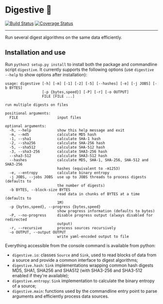 Digestive :cookie:
==================

[![Build Status](http://img.shields.io/travis/akaIDIOT/Digestive/master.svg?style=flat)](https://travis-ci.org/akaIDIOT/Digestive)
[![Coverage Status](https://img.shields.io/coveralls/akaIDIOT/Digestive/master.svg?style=flat)](https://coveralls.io/r/akaIDIOT/Digestive)

----

Run several digest algorithms on the same data efficiently.

Installation and use
--------------------

Run `python3 setup.py install` to install both the package and commandline script `digestive`.
It currently supports the following options (use `digestive --help` to show options after installation):

    usage: digestive [-h] [-m] [-1] [-2] [-5] [--hashes] [-e] [-j JOBS] [-b BYTES]
                     [-p {bytes,speed}] [-P] [-r] [-o OUTPUT]
                     FILE [FILE ...]
    
    run multiple digests on files
    
    positional arguments:
      FILE                  input files
    
    optional arguments:
      -h, --help            show this help message and exit
      -m, --md5             calculate MD5 hash
      -1, --sha1            calculate SHA-1 hash
      -2, --sha256          calculate SHA-256 hash
      -5, --sha512          calculate SHA-512 hash
      -3, --sha3-256        calculate SHA3-256 hash
      --sha3-512            calculate SHA3-512 hash
      --hashes              calculate MD5, SHA-1, SHA-256, SHA-512 and SHA3-256
                            hashes (equivalent to -m1253)
      -e, --entropy         calculate binary entropy
      -j JOBS, --jobs JOBS  use up to JOBS threads to process digests (defaults to
                            the number of digests)
      -b BYTES, --block-size BYTES
                            read data in chunks of BYTES at a time (defaults to
                            1M)
      -p {bytes,speed}, --progress {bytes,speed}
                            show progress information (defaults to bytes)
      -P, --no-progress     disable progress output (always disabled for redirected
                            output)
      -r, --recursive       process sources recursively
      -o OUTPUT, --output OUTPUT
                            write yaml-encoded output to file

Everything accessible from the console command is available from python:

- `digestive.io`: classes `Source` and `Sink`, used to read blocks of data from a source and provide a common interface to digest algorithms;
- `digestive.hash`: `Sink` implementations wrapping common hash digests MD5, SHA1, SHA256 and SHA512 (with SHA3-256 and SHA3-512 enabled if they're available);
- `digestive.entropy`: `Sink` implementation to calculate the binary entropy of a source;
- `digestive.main`: functions used by the commandline entry point to parse arguments and efficiently process data sources.

